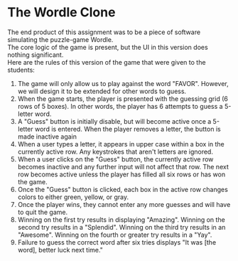 # The Wordle Clone

The end product of this assignment was to be a piece of software simulating the puzzle-game Wordle.<br>
The core logic of the game is present, but the UI in this version does nothing significant.<br>
Here are the rules of this version of the game that were given to the students:
1. The game will only allow us to play against the word "FAVOR". However, we will design it to be extended for other words to guess.
2. When the game starts, the player is presented with the guessing grid (6 rows of 5 boxes). In other words, the player has 6 attempts to guess a 5-letter word.
3. A "Guess" button is initially disable, but will become active once a 5-letter word is entered. When the player removes a letter, the button is made inactive again
4. When a user types a letter, it appears in upper case within a box in the currently active row. Any keystrokes that aren't letters are ignored.
5. When a user clicks on the "Guess" button, the currently active row becomes inactive and any further input will not affect that row. The next row becomes active unless the player has filled all six rows or has won the game.
6. Once the "Guess" button is clicked, each box in the active row changes colors to either green, yellow, or gray.
7. Once the player wins, they cannot enter any more guesses and will have to quit the game.
8. Winning on the first try results in displaying "Amazing". Winning on the second try results in a "Splendid". Winning on the third try results in an "Awesome". Winning on the fourth or greater try results in a "Yay".
9. Failure to guess the correct word after six tries displays "It was [the word], better luck next time."
